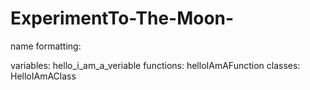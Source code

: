 # ExperimentTo-The-Moon-

name formatting:

variables: hello_i_am_a_veriable
functions: helloIAmAFunction
classes:   HelloIAmAClass 
